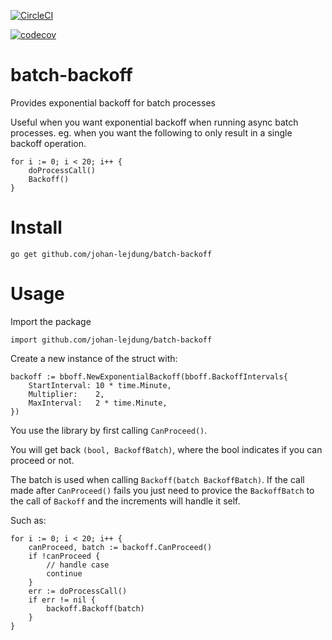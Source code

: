 [![CircleCI](https://circleci.com/gh/johan-lejdung/batch-backoff.svg?style=svg)](https://circleci.com/gh/johan-lejdung/batch-backoff)

[![codecov](https://codecov.io/gh/johan-lejdung/batch-backoff/branch/master/graph/badge.svg)](https://codecov.io/gh/johan-lejdung/batch-backoff)

# batch-backoff
Provides exponential backoff for batch processes

Useful when you want exponential backoff when running async batch processes. eg. when you want the following to only result in a single backoff operation.

```
for i := 0; i < 20; i++ {
    doProcessCall()
    Backoff()
}
```

# Install

```
go get github.com/johan-lejdung/batch-backoff
```

# Usage

Import the package
```
import github.com/johan-lejdung/batch-backoff
```

Create a new instance of the struct with:
```
backoff := bboff.NewExponentialBackoff(bboff.BackoffIntervals{
    StartInterval: 10 * time.Minute,
    Multiplier:    2,
    MaxInterval:   2 * time.Minute,
})
```

You use the library by first calling `CanProceed()`.

You will get back `(bool, BackoffBatch)`, where the bool indicates if you can proceed or not.


The batch is used when calling `Backoff(batch BackoffBatch)`. If the call made after `CanProceed()` fails you just need to provice the `BackoffBatch` to the call of `Backoff` and the increments will handle it self.

Such as:
```
for i := 0; i < 20; i++ {
    canProceed, batch := backoff.CanProceed()
	if !canProceed {
		// handle case
        continue
	}
    err := doProcessCall()
    if err != nil {
        backoff.Backoff(batch)
    }
}
```
